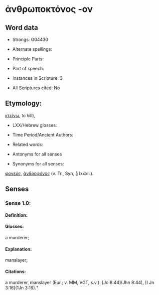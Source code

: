 # ἀνθρωποκτόνος -ον

<!-- Status: S2=NeedsEdits -->
<!-- Lexica used for edits:   -->

## Word data

* Strongs: G04430

* Alternate spellings:



* Principle Parts: 


* Part of speech: 


* Instances in Scripture: 3

* All Scriptures cited: No

## Etymology: 

[κτείνω](), to kill),

* LXX/Hebrew glosses: 


* Time Period/Ancient Authors: 


* Related words: 

* Antonyms for all senses

* Synonyms for all senses: 

 [φονεύς](../G54060/01.md), [ἀνδροφόνος](../G04090/01.md) (v. Tr., Syn, § lxxxiii).

## Senses 


### Sense  1.0: 

#### Definition: 

#### Glosses: 

a murderer; 

#### Explanation: 

manslayer; 

#### Citations: 

a murderer, manslayer (Eur.; v. MM, VGT, s.v.): [Jo 8:44](Jhn 8:44), [I Jn 3:16](1Jn 3:16).†
